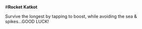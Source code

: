 #**Rocket Katkot**

Survive the longest by tapping to boost, while avoiding the sea & spikes...GOOD LUCK!
